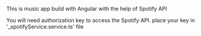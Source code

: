 This is music app build with Angular with the help of Spotify API

You will need authorization key to access the Spotify API.
place your key in '_spotifyService.service.ts' file
